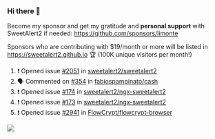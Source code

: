 ### Hi there 👋

Become my sponsor and get my gratitude and **personal support** with SweetAlert2 if needed: https://github.com/sponsors/limonte

Sponsors who are contributing with $19/month or more will be listed in https://sweetalert2.github.io 🏆 (100K unique visitors per month!)

<!--START_SECTION:activity-->
1. ❗️ Opened issue [#2051](https://github.com//sweetalert2/sweetalert2/issues/2051) in [sweetalert2/sweetalert2](https://github.com//sweetalert2/sweetalert2)
2. 🗣 Commented on [#354](https://github.com//fabiospampinato/cash/issues/354) in [fabiospampinato/cash](https://github.com//fabiospampinato/cash)
3. ❗️ Opened issue [#174](https://github.com//sweetalert2/ngx-sweetalert2/issues/174) in [sweetalert2/ngx-sweetalert2](https://github.com//sweetalert2/ngx-sweetalert2)
4. ❗️ Opened issue [#173](https://github.com//sweetalert2/ngx-sweetalert2/issues/173) in [sweetalert2/ngx-sweetalert2](https://github.com//sweetalert2/ngx-sweetalert2)
5. ❗️ Opened issue [#2941](https://github.com//FlowCrypt/flowcrypt-browser/issues/2941) in [FlowCrypt/flowcrypt-browser](https://github.com//FlowCrypt/flowcrypt-browser)
<!--END_SECTION:activity-->

![](https://github-readme-stats.vercel.app/api?username=limonte&theme=vue&show_icons=true)
